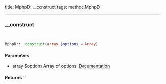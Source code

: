 title: MphpD::__construct
tags: method,MphpD

---

<div class="method">
<h3 class="method-name">__construct</h3>
<p><br></p>

```php
MphpD::__construct(array $options = Array)
```

#### Parameters

*  array $options Array of options. [Documentation](../guides/configuration)


#### Returns ``



</div>